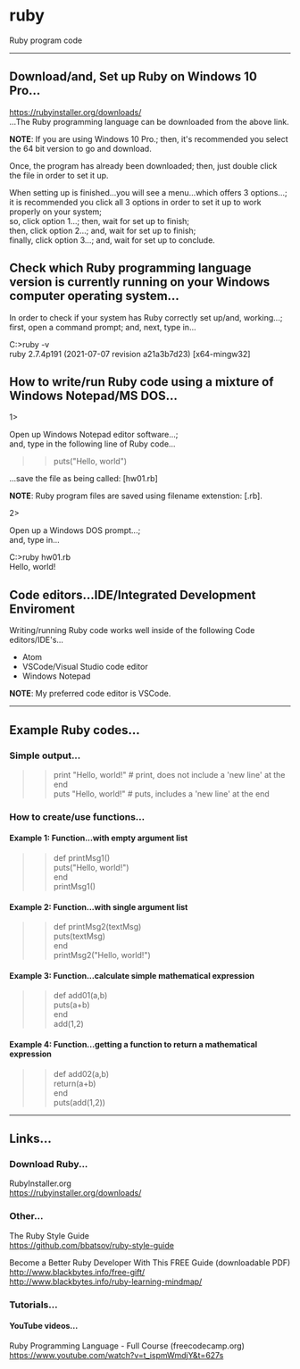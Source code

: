 # ruby
Ruby program code

-----

## Download/and, Set up Ruby on Windows 10 Pro...

https://rubyinstaller.org/downloads/  
...The Ruby programming language can be downloaded from the above link.  

**NOTE**: If you are using Windows 10 Pro.; then, it's recommended you select the 64 bit version to go and download.  

Once, the program has already been downloaded; then, just double click the file in order to set it up.

When setting up is finished...you will see a menu...which offers 3 options...;  
it is recommended you click all 3 options in order to set it up to work properly on your system;  
so, click option 1...; then, wait for set up to finish;  
then, click option 2...; and, wait for set up to finish;  
finally, click option 3...; and, wait for set up to conclude.  

## Check which Ruby programming language version is currently running on your Windows computer operating system...

In order to check if your system has Ruby correctly set up/and, working...;     
first, open a command prompt; and, next, type in...    

C:\>ruby -v  
ruby 2.7.4p191 (2021-07-07 revision a21a3b7d23) [x64-mingw32]  

## How to write/run Ruby code using a mixture of Windows Notepad/MS DOS...

1>  

Open up Windows Notepad editor software...;   
and, type in the following line of Ruby code...   

>> puts("Hello, world")  

...save the file as being called: [hw01.rb]  

**NOTE**: Ruby program files are saved using filename extenstion: [.rb].   

2>  

Open up a Windows DOS prompt...;    
and, type in...  

C:\>ruby hw01.rb  
Hello, world!  


## Code editors...IDE/Integrated Development Enviroment

Writing/running Ruby code works well inside of the following Code editors/IDE's...  

- Atom   
- VSCode/Visual Studio code editor  
- Windows Notepad  

**NOTE**: My preferred code editor is VSCode.

-----

## Example Ruby codes...

### Simple output...

>> print "Hello, world!" # print, does not include a 'new line' at the end  
>> puts "Hello, world!"  # puts, includes a 'new line' at the end   

### How to create/use functions...

#### Example 1: Function...with empty argument list

>> def printMsg1()             
>>  puts("Hello, world!")      
>> end                         
>> printMsg1()                   

#### Example 2: Function...with single argument list

>> def printMsg2(textMsg)        
>>  puts(textMsg)               
>> end                          
>> printMsg2("Hello, world!")    

#### Example 3: Function...calculate simple mathematical expression

>> def add01(a,b)        
>>  puts(a+b)               
>> end                          
>> add(1,2)    

#### Example 4: Function...getting a function to return a mathematical expression

>> def add02(a,b)        
>>  return(a+b)               
>> end                          
>> puts(add(1,2))    

-----

## Links...

### Download Ruby...

RubyInstaller.org  
https://rubyinstaller.org/downloads/  

### Other...

The Ruby Style Guide  
https://github.com/bbatsov/ruby-style-guide  

Become ﻿a ﻿Better Ruby Developer With This ﻿﻿FREE﻿﻿ ﻿Guide  (downloadable PDF)  
http://www.blackbytes.info/free-gift/  
http://www.blackbytes.info/ruby-learning-mindmap/  

### Tutorials...

#### YouTube videos...

Ruby Programming Language - Full Course (freecodecamp.org)  
https://www.youtube.com/watch?v=t_ispmWmdjY&t=627s  

